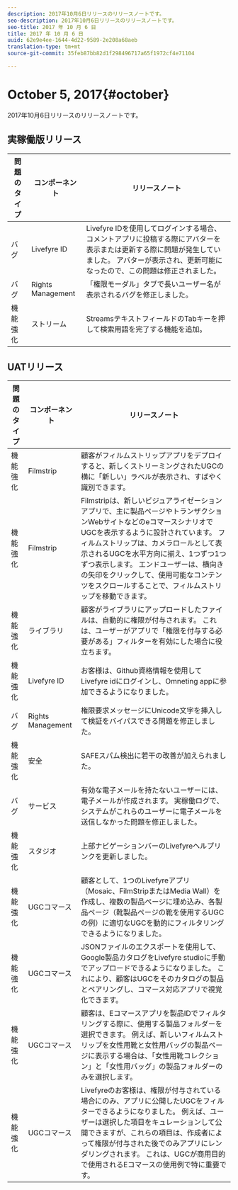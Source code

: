 ```yaml
---
description: 2017年10月6日リリースのリリースノートです。
seo-description: 2017年10月6日リリースのリリースノートです。
seo-title: 2017 年 10 月 6 日
title: 2017 年 10 月 6 日
uuid: 62e9e4ee-1644-4d22-9589-2e208a68aeb
translation-type: tm+mt
source-git-commit: 35feb87bb82d1f298496717a65f1972cf4e71104

---
```



# October 5, 2017{#october}

2017年10月6日リリースのリリースノートです。

## 実稼働版リリース

| **問題のタイプ** | **コンポーネント** | **リリースノート** |
|---|---|---|
| バグ | Livefyre ID | Livefyre IDを使用してログインする場合、コメントアプリに投稿する際にアバターを表示または更新する際に問題が発生していました。 アバターが表示され、更新可能になったので、この問題は修正されました。 |
| バグ | Rights Management | 「権限モーダル」タブで長いユーザー名が表示されるバグを修正しました。 |
| 機能強化 | ストリーム | StreamsテキストフィールドのTabキーを押して検索用語を完了する機能を追加。 |

## UATリリース

| **問題のタイプ** | **コンポーネント** | **リリースノート** |
|---|---|---|
| 機能強化 | Filmstrip | 顧客がフィルムストリップアプリをデプロイすると、新しくストリーミングされたUGCの横に「新しい」ラベルが表示され、すばやく識別できます。 |
| 機能強化 | Filmstrip | Filmstripは、新しいビジュアライゼーションアプリで、主に製品ページやトランザクションWebサイトなどのeコマースシナリオでUGCを表示するように設計されています。 フィルムストリップは、カメラロールとして表示されるUGCを水平方向に揃え、1つずつ1つずつ表示します。 エンドユーザーは、横向きの矢印をクリックして、使用可能なコンテンツをスクロールすることで、フィルムストリップを移動できます。 |
| 機能強化 | ライブラリ | 顧客がライブラリにアップロードしたファイルは、自動的に権限が付与されます。 これは、ユーザーがアプリで「権限を付与する必要がある」フィルターを有効にした場合に役立ちます。 |
| 機能強化 | Livefyre ID | お客様は、Github資格情報を使用してLivefyre idにログインし、Omneting appに参加できるようになりました。 |
| バグ | Rights Management | 権限要求メッセージにUnicode文字を挿入して検証をバイパスできる問題を修正しました。 |
| 機能強化 | 安全 | SAFEスパム検出に若干の改善が加えられました。 |
| バグ | サービス | 有効な電子メールを持たないユーザーには、電子メールが作成されます。 実稼働ログで、システムがこれらのユーザーに電子メールを送信しなかった問題を修正しました。 |
| 機能強化 | スタジオ | 上部ナビゲーションバーのLivefyreヘルプリンクを更新しました。 |
| 機能強化 | UGCコマース | 顧客として、1つのLivefyreアプリ（Mosaic、FilmStripまたはMedia Wall）を作成し、複数の製品ページに埋め込み、各製品ページ（靴製品ページの靴を使用するUGCの例）に適切なUGCを動的にフィルタリングできるようになりました。 |
| 機能強化 | UGCコマース | JSONファイルのエクスポートを使用して、Google製品カタログをLivefyre studioに手動でアップロードできるようになりました。 これにより、顧客はUGCをそのカタログの製品とペアリングし、コマース対応アプリで視覚化できます。 |
| 機能強化 | UGCコマース | 顧客は、Eコマースアプリを製品IDでフィルタリングする際に、使用する製品フォルダーを選択できます。 例えば、新しいフィルムストリップを女性用靴と女性用バッグの製品ページに表示する場合は、「女性用靴コレクション」と「女性用バッグ」の製品フォルダーのみを選択します。 |
| 機能強化 | UGCコマース | Livefyreのお客様は、権限が付与されている場合にのみ、アプリに公開したUGCをフィルターできるようになりました。 例えば、ユーザーは選択した項目をキュレーションして公開できますが、これらの項目は、作成者によって権限が付与された後でのみアプリにレンダリングされます。 これは、UGCが商用目的で使用されるEコマースの使用例で特に重要です。 |

